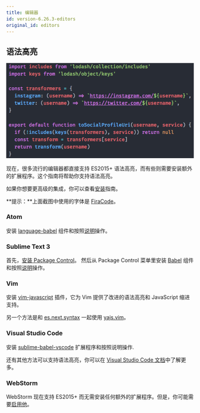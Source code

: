 ```yaml
---
title: 编辑器
id: version-6.26.3-editors
original_id: editors
---
```


## 语法高亮

![语法高亮](/img/syntax-highlighting.png)

现在，很多流行的编辑器都直接支持 ES2015+ 语法高亮，而有些则需要安装额外的扩展程序。这个指南将帮助你支持语法高亮。

如果你想要更高级的集成，你可以查看[安装](/docs/setup)指南。

**提示：**上面截图中使用的字体是 [FiraCode](https://github.com/tonsky/FiraCode)。

### Atom

安装 [language-babel](https://atom.io/packages/language-babel) 组件和按照[说明](https://github.com/gandm/language-babel#installation)操作。

### Sublime Text 3

首先，[安装 Package Control](https://packagecontrol.io/installation)。
然后从 Package Control 菜单里安装 [Babel](https://packagecontrol.io/packages/Babel) 组件和按照[说明](https://github.com/babel/babel-sublime#installation)操作。

### Vim

安装 [vim-javascript](https://github.com/pangloss/vim-javascript) 插件，它为 Vim 提供了改进的语法高亮和 JavaScript 缩进支持。

另一个方法是和 [es.next.syntax](https://github.com/othree/es.next.syntax.vim) 一起使用 [yajs.vim](https://github.com/othree/yajs.vim)。

### Visual Studio Code

安装 [sublime-babel-vscode](https://marketplace.visualstudio.com/items?itemName=mgmcdermott.vscode-language-babel) 扩展程序和按照说明操作.

还有其他方法可以支持语法高亮，你可以在 [Visual Studio Code 文档](https://code.visualstudio.com/Docs/languages/javascript#_javascript-projects-jsconfigjson)中了解更多。

### WebStorm

WebStorm 现在支持 ES2015+ 而无需安装任何额外的扩展程序。但是，你可能需要[启用他](https://blog.jetbrains.com/webstorm/2015/05/ecmascript-6-in-webstorm-transpiling/)。
